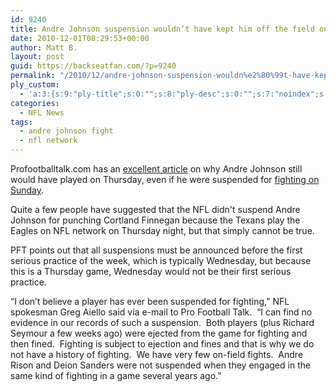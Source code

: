 ```yaml
---
id: 9240
title: Andre Johnson suspension wouldn’t have kept him off the field on Thursday
date: 2010-12-01T08:29:53+00:00
author: Matt B.
layout: post
guid: https://backseatfan.com/?p=9240
permalink: "/2010/12/andre-johnson-suspension-wouldn%e2%80%99t-have-kept-him-off-the-field-on-thursday/"
ply_custom:
  - 'a:3:{s:9:"ply-title";s:0:"";s:8:"ply-desc";s:0:"";s:7:"noindex";s:0:"";}'
categories:
  - NFL News
tags:
  - andre johnson fight
  - nfl network
---
```


<div class="entry">
  <p>
    Profootballtalk.com has an <a href="https://profootballtalk.nbcsports.com/2010/12/01/andre-johnson-suspension-wouldnt-have-kept-him-off-the-field-on-thursday/">excellent article</a> on why Andre Johnson still would have played on Thursday, even if he were suspended for <a href="https://backseatfan.com/2010/11/andre-johnson-fight/">fighting on Sunday</a>.
  </p>

  <p>
    Quite a few people have suggested that the NFL didn't suspend Andre Johnson for punching Cortland Finnegan because the Texans play the Eagles on NFL network on Thursday night, but that simply cannot be true.
  </p>

  <p>
    PFT points out that all suspensions must be announced before the first serious practice of the week, which is typically Wednesday, but because this is a Thursday game, Wednesday would not be their first serious practice.
  </p>

  <p>
    “I don’t believe a player has ever been suspended for fighting,” NFL spokesman Greg Aiello said via e-mail to Pro Football Talk.  “I can find no evidence in our records of such a suspension.  Both players (plus Richard Seymour a few weeks ago) were ejected from the game for fighting and then fined.  Fighting is subject to ejection and fines and that is why we do not have a history of fighting.  We have very few on-field fights.  Andre Rison and Deion Sanders were not suspended when they engaged in the same kind of fighting in a game several years ago.”
  </p>
</div>
